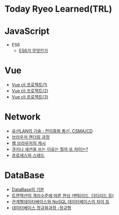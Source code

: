 # Today Ryeo Learned(TRL)

# JavaScript

- ES6
  - [ES6가 무엇인가](https://github.com/Ryeohwan/TRL/blob/main/JavaScript/ES6.md)

# Vue

- [Vue cli 프로젝트(1)](<https://github.com/Ryeohwan/TRL/blob/main/vue/vue_cli_project(1).md>)
- [Vue cli 프로젝트(2)](<https://github.com/Ryeohwan/TRL/blob/main/vue/vue_cli_project(2).md>)
- [Vue cli 프로젝트(3)](<https://github.com/Ryeohwan/TRL/blob/main/vue/vue_cli_project(3).md>)


# Network

- [유선LAN의 기술 : 전이중화 통신, CSMA/CD](<https://github.com/Ryeohwan/TRL/blob/main/Network/%EC%9C%A0%EC%84%A0LAN%EC%9D%98%20%EA%B8%B0%EC%88%A0%20:%20%EC%A0%84%EC%9D%B4%EC%A4%91%ED%99%94%20%ED%86%B5%EC%8B%A0%2C%20CSMA%20CD.md>)
- [브라우저 랜더링 과정](<https://github.com/Ryeohwan/TRL/blob/main/Network/%EB%B8%8C%EB%9D%BC%EC%9A%B0%EC%A0%80%EB%9E%9C%EB%8D%94%EB%A7%81%20%EA%B3%BC%EC%A0%95.md>)
- [웹 브라우저의 캐시](<https://github.com/Ryeohwan/TRL/blob/main/Network/%EC%9B%B9%EB%B8%8C%EB%9D%BC%EC%9A%B0%EC%A0%80%EC%9D%98%20%EC%BA%90%EC%8B%9C.md>)
- [쿠키나 세션을 쓰는 이유는 뭘까 또 차이는?](<https://github.com/Ryeohwan/TRL/blob/main/Network/%EC%BF%A0%ED%82%A4%EC%99%80%20%EC%84%B8%EC%85%98%EC%9D%80%20%EB%AD%94%EC%A7%80%20%EA%B7%B8%EB%A6%AC%EA%B3%A0%20%EA%B7%B8%20%EC%B0%A8%EC%9D%B4.md>)
 - [프로세스와 스레드](<https://github.com/Ryeohwan/TRL/blob/main/Network/%ED%94%84%EB%A1%9C%EC%84%B8%EC%8A%A4%EC%99%80%EC%8A%A4%EB%A0%88%EB%93%9C.md>)


# DataBase

- [DataBase의 기본](<https://github.com/Ryeohwan/TRL/blob/main/DataBase/DataBase%EC%9D%98%20%EA%B8%B0%EB%B3%B8.md>)
- [트랜잭션의 격리수준에 따른 현상 (팬텀리드, 더티리드 등)](<https://github.com/Ryeohwan/TRL/blob/main/DataBase/%ED%8A%B8%EB%9E%9C%EC%9E%AD%EC%85%98%EC%9D%98%20%EA%B2%A9%EB%A6%AC%EC%88%98%EC%A4%80%EC%97%90%20%EB%94%B0%EB%A5%B8%20%ED%98%84%EC%83%81%20(%ED%8C%AC%ED%85%80%EB%A6%AC%EB%93%9C%2C%20%EB%8D%94%ED%8B%B0%EB%A6%AC%EB%93%9C%20%EB%93%B1).md>)
- [관계형데이터베이스와 NoSQL 데이터베이스의 차이 등](<https://github.com/Ryeohwan/TRL/blob/main/DataBase/%EA%B4%80%EA%B3%84%ED%98%95%EB%8D%B0%EC%9D%B4%ED%84%B0%EB%B2%A0%EC%9D%B4%EC%8A%A4%EC%99%80%20NoSQL%20%EB%8D%B0%EC%9D%B4%ED%84%B0%EB%B2%A0%EC%9D%B4%EC%8A%A4%EC%9D%98%20%EC%B0%A8%EC%9D%B4%20%EB%93%B1.md>)
- [데이터베이스 정규화과정 -정규형](<https://github.com/Ryeohwan/TRL/blob/main/DataBase/%EB%8D%B0%EC%9D%B4%ED%84%B0%EB%B2%A0%EC%9D%B4%EC%8A%A4%20%EC%A0%95%EA%B7%9C%ED%99%94%EA%B3%BC%EC%A0%95%20-%EC%A0%95%EA%B7%9C%ED%98%95.md>)